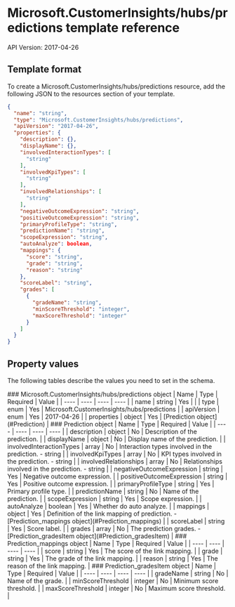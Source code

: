 # Microsoft.CustomerInsights/hubs/predictions template reference
API Version: 2017-04-26
## Template format

To create a Microsoft.CustomerInsights/hubs/predictions resource, add the following JSON to the resources section of your template.

```json
{
  "name": "string",
  "type": "Microsoft.CustomerInsights/hubs/predictions",
  "apiVersion": "2017-04-26",
  "properties": {
    "description": {},
    "displayName": {},
    "involvedInteractionTypes": [
      "string"
    ],
    "involvedKpiTypes": [
      "string"
    ],
    "involvedRelationships": [
      "string"
    ],
    "negativeOutcomeExpression": "string",
    "positiveOutcomeExpression": "string",
    "primaryProfileType": "string",
    "predictionName": "string",
    "scopeExpression": "string",
    "autoAnalyze": boolean,
    "mappings": {
      "score": "string",
      "grade": "string",
      "reason": "string"
    },
    "scoreLabel": "string",
    "grades": [
      {
        "gradeName": "string",
        "minScoreThreshold": "integer",
        "maxScoreThreshold": "integer"
      }
    ]
  }
}
```
## Property values

The following tables describe the values you need to set in the schema.

<a id="Microsoft.CustomerInsights/hubs/predictions" />
### Microsoft.CustomerInsights/hubs/predictions object
|  Name | Type | Required | Value |
|  ---- | ---- | ---- | ---- |
|  name | string | Yes |  |
|  type | enum | Yes | Microsoft.CustomerInsights/hubs/predictions |
|  apiVersion | enum | Yes | 2017-04-26 |
|  properties | object | Yes | [Prediction object](#Prediction) |


<a id="Prediction" />
### Prediction object
|  Name | Type | Required | Value |
|  ---- | ---- | ---- | ---- |
|  description | object | No | Description of the prediction. |
|  displayName | object | No | Display name of the prediction. |
|  involvedInteractionTypes | array | No | Interaction types involved in the prediction. - string |
|  involvedKpiTypes | array | No | KPI types involved in the prediction. - string |
|  involvedRelationships | array | No | Relationships involved in the prediction. - string |
|  negativeOutcomeExpression | string | Yes | Negative outcome expression. |
|  positiveOutcomeExpression | string | Yes | Positive outcome expression. |
|  primaryProfileType | string | Yes | Primary profile type. |
|  predictionName | string | No | Name of the prediction. |
|  scopeExpression | string | Yes | Scope expression. |
|  autoAnalyze | boolean | Yes | Whether do auto analyze. |
|  mappings | object | Yes | Definition of the link mapping of prediction. - [Prediction_mappings object](#Prediction_mappings) |
|  scoreLabel | string | Yes | Score label. |
|  grades | array | No | The prediction grades. - [Prediction_gradesItem object](#Prediction_gradesItem) |


<a id="Prediction_mappings" />
### Prediction_mappings object
|  Name | Type | Required | Value |
|  ---- | ---- | ---- | ---- |
|  score | string | Yes | The score of the link mapping. |
|  grade | string | Yes | The grade of the link mapping. |
|  reason | string | Yes | The reason of the link mapping. |


<a id="Prediction_gradesItem" />
### Prediction_gradesItem object
|  Name | Type | Required | Value |
|  ---- | ---- | ---- | ---- |
|  gradeName | string | No | Name of the grade. |
|  minScoreThreshold | integer | No | Minimum score threshold. |
|  maxScoreThreshold | integer | No | Maximum score threshold. |

